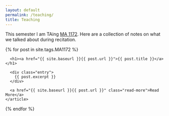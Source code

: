 ```yaml
---
layout: default
permalink: /teaching/
title: Teaching
---
```


<p> This semester I am TAing <a href="https://math.osu.edu/courses/math-1172">MA 1172</a>. Here are a collection of notes on what we talked about during recitation. </p>

<div class="posts">
  {% for post in site.tags.MA1172 %}
    <article class="post">

      <h1><a href="{{ site.baseurl }}{{ post.url }}">{{ post.title }}</a></h1>

      <div class="entry">
        {{ post.excerpt }}
      </div>

      <a href="{{ site.baseurl }}{{ post.url }}" class="read-more">Read More</a>
    </article>
  {% endfor %}
</div>
